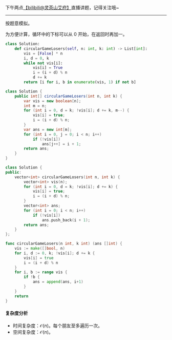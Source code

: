 下午两点[【biIibiIi@灵茶山艾府】](https://space.bilibili.com/206214)直播讲题，记得关注哦~

---

按题意模拟。

为方便计算，循环中的下标可以从 $0$ 开始，在返回时再加一。

```py [sol1-Python3]
class Solution:
    def circularGameLosers(self, n: int, k: int) -> List[int]:
        vis = [False] * n
        i, d = 0, k
        while not vis[i]:
            vis[i] = True
            i = (i + d) % n
            d += k
        return [i for i, b in enumerate(vis, 1) if not b]
```

```java [sol1-Java]
class Solution {
    public int[] circularGameLosers(int n, int k) {
        var vis = new boolean[n];
        int m = n;
        for (int i = 0, d = k; !vis[i]; d += k, m--) {
            vis[i] = true;
            i = (i + d) % n;
        }
        var ans = new int[m];
        for (int i = 0, j = 0; i < n; i++)
            if (!vis[i])
                ans[j++] = i + 1;
        return ans;
    }
}
```

```cpp [sol1-C++]
class Solution {
public:
    vector<int> circularGameLosers(int n, int k) {
        vector<int> vis(n);
        for (int i = 0, d = k; !vis[i]; d += k) {
            vis[i] = true;
            i = (i + d) % n;
        }
        vector<int> ans;
        for (int i = 0; i < n; i++)
            if (!vis[i])
                ans.push_back(i + 1);
        return ans;
    }
};
```

```go [sol1-Go]
func circularGameLosers(n int, k int) (ans []int) {
	vis := make([]bool, n)
	for i, d := 0, k; !vis[i]; d += k {
		vis[i] = true
		i = (i + d) % n
	}
	for i, b := range vis {
		if !b {
			ans = append(ans, i+1)
		}
	}
	return
}
```

#### 复杂度分析

- 时间复杂度：$\mathcal{O}(n)$。每个朋友至多遍历一次。
- 空间复杂度：$\mathcal{O}(n)$。
